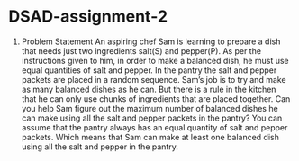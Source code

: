 # DSAD-assignment-2
1. Problem Statement An aspiring chef Sam is learning to prepare a dish that needs just two ingredients salt(S) and pepper(P). As per the instructions given to him, in order to make a balanced dish, he must use equal quantities of salt and pepper. In the pantry the salt and pepper packets are placed in a random sequence. Sam’s job is to try and make as many balanced dishes as he can. But there is a rule in the kitchen that he can only use chunks of ingredients that are placed together. Can you help Sam figure out the maximum number of balanced dishes he can make using all the salt and pepper packets in the pantry? You can assume that the pantry always has an equal quantity of salt and pepper packets. Which means that Sam can make at least one balanced dish using all the salt and pepper in the pantry.
